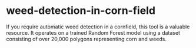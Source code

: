 # weed-detection-in-corn-field
If you require automatic weed detection in a cornfield, this tool is a valuable resource. It operates on a trained Random Forest model using a dataset consisting of over 20,000 polygons representing corn and weeds. 
